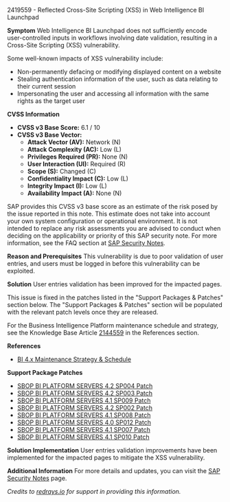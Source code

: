 2419559 - Reflected Cross-Site Scripting (XSS) in Web Intelligence BI Launchpad

**Symptom**
Web Intelligence BI Launchpad does not sufficiently encode user-controlled inputs in workflows involving date validation, resulting in a Cross-Site Scripting (XSS) vulnerability.

Some well-known impacts of XSS vulnerability include:
- Non-permanently defacing or modifying displayed content on a website
- Stealing authentication information of the user, such as data relating to their current session
- Impersonating the user and accessing all information with the same rights as the target user

**CVSS Information**
- **CVSS v3 Base Score:** 6.1 / 10
- **CVSS v3 Base Vector:**
  - **Attack Vector (AV):** Network (N)
  - **Attack Complexity (AC):** Low (L)
  - **Privileges Required (PR):** None (N)
  - **User Interaction (UI):** Required (R)
  - **Scope (S):** Changed (C)
  - **Confidentiality Impact (C):** Low (L)
  - **Integrity Impact (I):** Low (L)
  - **Availability Impact (A):** None (N)

SAP provides this CVSS v3 base score as an estimate of the risk posed by the issue reported in this note. This estimate does not take into account your own system configuration or operational environment. It is not intended to replace any risk assessments you are advised to conduct when deciding on the applicability or priority of this SAP security note. For more information, see the FAQ section at [SAP Security Notes](https://support.sap.com/securitynotes).

**Reason and Prerequisites**
This vulnerability is due to poor validation of user entries, and users must be logged in before this vulnerability can be exploited.

**Solution**
User entries validation has been improved for the impacted pages.

This issue is fixed in the patches listed in the "Support Packages & Patches" section below. The "Support Packages & Patches" section will be populated with the relevant patch levels once they are released.

For the Business Intelligence Platform maintenance schedule and strategy, see the Knowledge Base Article [2144559](https://me.sap.com/notes/2144559) in the References section.

**References**
- [BI 4.x Maintenance Strategy & Schedule](https://me.sap.com/notes/2144559)

**Support Package Patches**
- [SBOP BI PLATFORM SERVERS 4.2 SP004 Patch](https://me.sap.com/softwarecenter/template/products/_APP=00200682500000001943&_EVENT=DISPHIER&HEADER=Y&FUNCTIONBAR=N&EVENT=TREE&NE=NAVIGATE&ENR=73555000100200001041&V=MAINT)
- [SBOP BI PLATFORM SERVERS 4.2 SP003 Patch](https://me.sap.com/softwarecenter/template/products/_APP=00200682500000001943&_EVENT=DISPHIER&HEADER=Y&FUNCTIONBAR=N&EVENT=TREE&NE=NAVIGATE&ENR=73555000100200001041&V=MAINT)
- [SBOP BI PLATFORM SERVERS 4.1 SP009 Patch](https://me.sap.com/softwarecenter/template/products/_APP=00200682500000001943&_EVENT=DISPHIER&HEADER=Y&FUNCTIONBAR=N&EVENT=TREE&NE=NAVIGATE&ENR=67838200100200019009&V=MAINT)
- [SBOP BI PLATFORM SERVERS 4.2 SP002 Patch](https://me.sap.com/softwarecenter/template/products/_APP=00200682500000001943&_EVENT=DISPHIER&HEADER=Y&FUNCTIONBAR=N&EVENT=TREE&NE=NAVIGATE&ENR=73555000100200001041&V=MAINT)
- [SBOP BI PLATFORM SERVERS 4.1 SP008 Patch](https://me.sap.com/softwarecenter/template/products/_APP=00200682500000001943&_EVENT=DISPHIER&HEADER=Y&FUNCTIONBAR=N&EVENT=TREE&NE=NAVIGATE&ENR=67838200100200019009&V=MAINT)
- [SBOP BI PLATFORM SERVERS 4.0 SP012 Patch](https://me.sap.com/softwarecenter/template/products/_APP=00200682500000001943&_EVENT=DISPHIER&HEADER=Y&FUNCTIONBAR=N&EVENT=TREE&NE=NAVIGATE&ENR=01200314690200013179&V=MAINT)
- [SBOP BI PLATFORM SERVERS 4.1 SP007 Patch](https://me.sap.com/softwarecenter/template/products/_APP=00200682500000001943&_EVENT=DISPHIER&HEADER=Y&FUNCTIONBAR=N&EVENT=TREE&NE=NAVIGATE&ENR=67838200100200019009&V=MAINT)
- [SBOP BI PLATFORM SERVERS 4.1 SP010 Patch](https://me.sap.com/softwarecenter/template/products/_APP=00200682500000001943&_EVENT=DISPHIER&HEADER=Y&FUNCTIONBAR=N&EVENT=TREE&NE=NAVIGATE&ENR=67838200100200019009&V=MAINT)

**Solution Implementation**
User entries validation improvements have been implemented for the impacted pages to mitigate the XSS vulnerability.

**Additional Information**
For more details and updates, you can visit the [SAP Security Notes](https://me.sap.com/notes/0002419559) page.

*Credits to [redrays.io](https://redrays.io) for support in providing this information.*